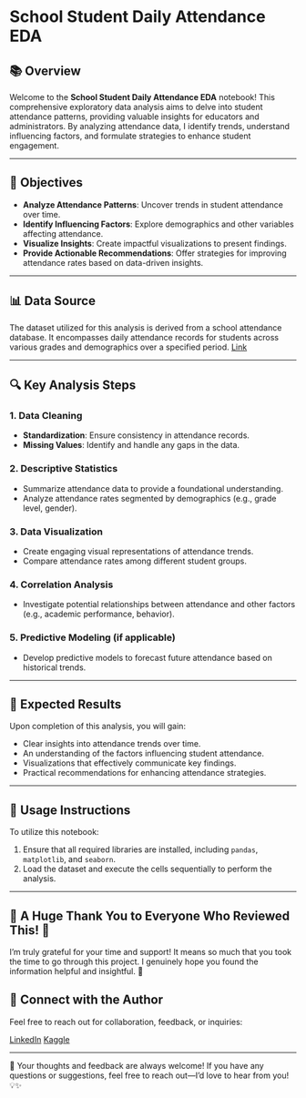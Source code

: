 # School Student Daily Attendance EDA

## 📚 Overview

Welcome to the **School Student Daily Attendance EDA** notebook! This comprehensive exploratory data analysis aims to delve into student attendance patterns, providing valuable insights for educators and administrators. By analyzing attendance data, I identify trends, understand influencing factors, and formulate strategies to enhance student engagement.

---

## 🎯 Objectives

- **Analyze Attendance Patterns**: Uncover trends in student attendance over time.
- **Identify Influencing Factors**: Explore demographics and other variables affecting attendance.
- **Visualize Insights**: Create impactful visualizations to present findings.
- **Provide Actionable Recommendations**: Offer strategies for improving attendance rates based on data-driven insights.

---

## 📊 Data Source

The dataset utilized for this analysis is derived from a school attendance database. It encompasses daily attendance records for students across various grades and demographics over a specified period. [Link](https://www.kaggle.com/datasets/sahirmaharajj/school-student-daily-attendance)

---

## 🔍 Key Analysis Steps

### 1. **Data Cleaning**
   - **Standardization**: Ensure consistency in attendance records.
   - **Missing Values**: Identify and handle any gaps in the data.

### 2. **Descriptive Statistics**
   - Summarize attendance data to provide a foundational understanding.
   - Analyze attendance rates segmented by demographics (e.g., grade level, gender).

### 3. **Data Visualization**
   - Create engaging visual representations of attendance trends.
   - Compare attendance rates among different student groups.

### 4. **Correlation Analysis**
   - Investigate potential relationships between attendance and other factors (e.g., academic performance, behavior).

### 5. **Predictive Modeling** (if applicable)
   - Develop predictive models to forecast future attendance based on historical trends.

---

## 🌟 Expected Results

Upon completion of this analysis, you will gain:
- Clear insights into attendance trends over time.
- An understanding of the factors influencing student attendance.
- Visualizations that effectively communicate key findings.
- Practical recommendations for enhancing attendance strategies.

---

## 🚀 Usage Instructions

To utilize this notebook:
1. Ensure that all required libraries are installed, including `pandas`, `matplotlib`, and `seaborn`.
2. Load the dataset and execute the cells sequentially to perform the analysis.


<!--
## 📝 Conclusion

This notebook provides an invaluable resource for understanding and improving student attendance. The insights generated can empower educators and administrators to take informed actions that foster a more engaged and present student body.
-->
---

## 🌟 A Huge Thank You to Everyone Who Reviewed This! 🌟
I’m truly grateful for your time and support! It means so much that you took the time to go through this project. I genuinely hope you found the information helpful and insightful. 🚀

## 🤝 Connect with the Author
Feel free to reach out for collaboration, feedback, or inquiries:

[LinkedIn](https://www.linkedin.com/in/mjawad17/)
[Kaggle](https://www.kaggle.com/mjawad17)

---
💬 Your thoughts and feedback are always welcome! If you have any questions or suggestions, feel free to reach out—I’d love to hear from you! 💡✨
